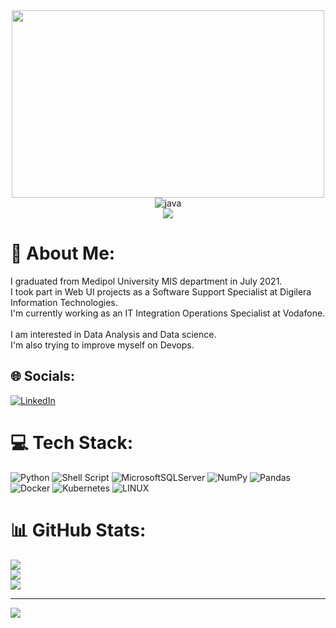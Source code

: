 <div align="center">
  <img  width="500" height="300" src="https://i.pinimg.com/originals/8b/35/fe/8b35fef55fba1a201c9c7a11d3ec3d64.gif"  />
</div>



<div align="center">
<img src="https://user-images.githubusercontent.com/61455803/183988963-6419249b-842a-4630-9de8-c71102a2ce67.svg" alt="java" style="max-width: 100%;">
</div>

<div align="center">
  <img src="https://profile-counter.glitch.me/kapramci1/count.svg?"  />
</div>


# 💫 About Me:
I graduated from Medipol University MIS department in July 2021. <br>I took part in Web UI projects as a Software Support Specialist at Digilera Information Technologies. <br>I'm currently working as an IT Integration Operations Specialist at Vodafone.<br><br>I am interested in Data Analysis and Data science. <br>I'm also trying to improve myself on Devops.


## 🌐 Socials:
[![LinkedIn](https://img.shields.io/badge/LinkedIn-%230077B5.svg?logo=linkedin&logoColor=white)](https://linkedin.com/in/in/mert-işık-719239173/) 



# 💻 Tech Stack:
![Python](https://img.shields.io/badge/python-3670A0?style=for-the-badge&logo=python&logoColor=ffdd54) ![Shell Script](https://img.shields.io/badge/shell_script-%23121011.svg?style=for-the-badge&logo=gnu-bash&logoColor=white) ![MicrosoftSQLServer](https://img.shields.io/badge/Microsoft%20SQL%20Sever-CC2927?style=for-the-badge&logo=microsoft%20sql%20server&logoColor=white) ![NumPy](https://img.shields.io/badge/numpy-%23013243.svg?style=for-the-badge&logo=numpy&logoColor=white) ![Pandas](https://img.shields.io/badge/pandas-%23150458.svg?style=for-the-badge&logo=pandas&logoColor=white) ![Docker](https://img.shields.io/badge/docker-%230db7ed.svg?style=for-the-badge&logo=docker&logoColor=white) ![Kubernetes](https://img.shields.io/badge/kubernetes-%23326ce5.svg?style=for-the-badge&logo=kubernetes&logoColor=white) ![LINUX](https://img.shields.io/badge/Linux-FCC624?style=for-the-badge&logo=linux&logoColor=black)

# 📊 GitHub Stats:
![](https://github-readme-stats.vercel.app/api?username=isikmert74&theme=blue-green&hide_border=false&include_all_commits=false&count_private=false)<br/>
![](https://github-readme-streak-stats.herokuapp.com/?user=isikmert74&theme=blue-green&hide_border=false)<br/>
![](https://github-readme-stats.vercel.app/api/top-langs/?username=isikmert74&theme=blue-green&hide_border=false&include_all_commits=false&count_private=false&layout=compact)

---
[![](https://visitcount.itsvg.in/api?id=isikmert74&icon=2&color=0)](https://visitcount.itsvg.in)

<!-- Proudly created with GPRM ( https://gprm.itsvg.in ) -->
